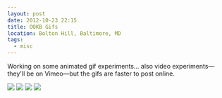 ```yaml
---
layout: post
date: 2012-10-23 22:15
title: OOKB Gifs
location: Bolton Hill, Baltimore, MD
tags:
  - misc
---
```


Working on some animated gif experiments… also video experiments—they'll be on Vimeo—but the gifs are faster to post online.

![](https://dl.dropbox.com/s/hdo6lmxrmtjlg7l/OOKB-Square.gif)
![](https://dl.dropbox.com/s/jznidyhlj3j2lzg/OOKB-Rings.gif)
![](https://dl.dropbox.com/s/u4hgqjnrplnbtmx/OOKB-Mograph.gif)
![](https://dl.dropbox.com/s/3ozmqp1959ui6mo/OOKB-Graph.gif)